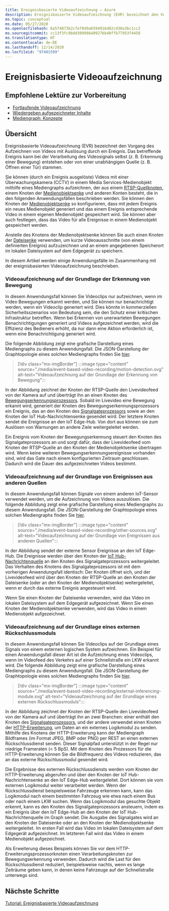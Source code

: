 ```yaml
---
title: Ereignisbasierte Videoaufzeichnung – Azure
description: Ereignisbasierte Videoaufzeichnung (EVR) bezeichnet den Vorgang des Aufzeichnen von Videos mit Auslösung durch ein Ereignis. Das betreffende Ereignis kann bei der Verarbeitung des Videosignals selbst (z. B. Erkennung einer Bewegung) entstehen oder von einer unabhängigen Quelle (z. B. Öffnen einer Tür) stammen.  In diesem Artikel werden einige Anwendungsfälle im Zusammenhang mit der ereignisbasierten Videoaufzeichnung beschrieben.
ms.topic: conceptual
ms.date: 05/27/2020
ms.openlocfilehash: 6a5f4873b2cfef8d9a6594916d82cd30a3bc1cc2
ms.sourcegitcommit: cc13f3fc9b8d309986409276b48ffb77953f4458
ms.translationtype: HT
ms.contentlocale: de-DE
ms.lasthandoff: 12/14/2020
ms.locfileid: "97401599"
---
```

# <a name="event-based-video-recording"></a>Ereignisbasierte Videoaufzeichnung  
 
## <a name="suggested-pre-reading"></a>Empfohlene Lektüre zur Vorbereitung  

* [Fortlaufende Videoaufzeichnung](continuous-video-recording-concept.md)
* [Wiedergeben aufgezeichneter Inhalte](video-playback-concept.md)
* [Mediengraph: Konzepte](media-graph-concept.md)

## <a name="overview"></a>Übersicht 

Ereignisbasierte Videoaufzeichnung (EVR) bezeichnet den Vorgang des Aufzeichnen von Videos mit Auslösung durch ein Ereignis. Das betreffende Ereignis kann bei der Verarbeitung des Videosignals selbst (z. B. Erkennung einer Bewegung) entstehen oder von einer unabhängigen Quelle (z. B. Öffnen einer Tür) stammen. 

Sie können (durch ein Ereignis ausgelöste) Videos mit einer Überwachungskamera (CCTV) in einem Media Services-Medienobjekt mithilfe eines Mediengraphs aufzeichnen, der aus einem [RTSP-Quellknoten](media-graph-concept.md#rtsp-source), einem Knoten der [Medienobjektsenke](media-graph-concept.md#asset-sink) und anderen Konten besteht, die in den folgenden Anwendungsfällen beschrieben werden. Sie können den Knoten der [Medienobjektsenke](media-graph-concept.md#asset-sink) so konfigurieren, dass mit jedem Ereignis ein neues Medienobjekt generiert und das einem Ereignis entsprechende Video in einem eigenen Medienobjekt gespeichert wird. Sie können aber auch festlegen, dass das Video für alle Ereignisse in einem Medienobjekt gespeichert werden. 

Anstelle des Knotens der Medienobjektsenke können Sie auch einen Knoten der [Dateisenke](media-graph-concept.md#file-sink) verwenden, um kurze Videoausschnitte (von einem definierten Ereignis) aufzuzeichnen und an einem angegebenen Speicherort im lokalen Dateisystem auf dem Edgegerät zu speichern. 

In diesem Artikel werden einige Anwendungsfälle im Zusammenhang mit der ereignisbasierten Videoaufzeichnung beschrieben.

### <a name="video-recording-based-on-motion-detection"></a>Videoaufzeichnung auf der Grundlage der Erkennung von Bewegung  

In diesem Anwendungsfall können Sie Videoclips nur aufzeichnen, wenn im Video Bewegungen erkannt werden, und Sie können nur benachrichtigt werden, wenn ein Videoclip generiert wird. Dies könnte in kommerziellen Sicherheitsszenarios von Bedeutung sein, die den Schutz einer kritischen Infrastruktur betreffen. Wenn bei Erkennen von unerwarteten Bewegungen Benachrichtigungen generiert und Videos aufgezeichnet werden, wird die Effizienz des Bedieners erhöht, da nur dann eine Aktion erforderlich ist, wenn eine Benachrichtigung generiert wird.

Die folgende Abbildung zeigt eine grafische Darstellung eines Mediengraphs zu diesem Anwendungsfall. Die JSON-Darstellung der Graphtopologie eines solchen Mediengraphs finden Sie [hier](https://github.com/Azure/live-video-analytics/blob/master/MediaGraph/topologies/evr-motion-assets/topology.json).

> [!div class="mx-imgBorder"]
> :::image type="content" source="./media/event-based-video-recording/motion-detection.svg" alt-text="Videoaufzeichnung auf der Grundlage der Erkennung von Bewegung":::

In der Abbildung zeichnet der Knoten der RTSP-Quelle den Livevideofeed von der Kamera auf und überträgt ihn an einen Knoten des [Bewegungserkennungsprozessors](media-graph-concept.md#motion-detection-processor). Sobald im Livevideo eine Bewegung erkannt wird, generiert der Knoten des Bewegungserkennungsprozessors ein Ereignis, das an den Knoten des [Signalgateprozessors](media-graph-concept.md#signal-gate-processor) sowie an den Knoten der IoT Hub-Nachrichtensenke gesendet wird. Der letztere Knoten sendet die Ereignisse an den IoT Edge-Hub. Von dort aus können sie zum Auslösen von Warnungen an andere Ziele weitergeleitet werden. 

Ein Ereignis vom Knoten der Bewegungserkennung steuert den Knoten des Signalgateprozessors an und sorgt dafür, dass der Livevideofeed vom Knoten der RTSP-Quelle an den Knoten der Medienobjektsenke übertragen wird. Wenn keine weiteren Bewegungserkennungsereignisse vorhanden sind, wird das Gate nach einem konfigurierten Zeitraum geschlossen. Dadurch wird die Dauer des aufgezeichneten Videos bestimmt.

### <a name="video-recording-based-on-events-from-other-sources"></a>Videoaufzeichnung auf der Grundlage von Ereignissen aus anderen Quellen  

In diesem Anwendungsfall können Signale von einem anderen IoT-Sensor verwendet werden, um die Aufzeichnung von Videos auszulösen. Die folgende Abbildung zeigt eine grafische Darstellung eines Mediengraphs zu diesem Anwendungsfall. Die JSON-Darstellung der Graphtopologie eines solchen Mediengraphs finden Sie [hier](https://github.com/Azure/live-video-analytics/blob/master/MediaGraph/topologies/evr-hubMessage-files/topology.json).

> [!div class="mx-imgBorder"]
> :::image type="content" source="./media/event-based-video-recording/other-sources.svg" alt-text="Videoaufzeichnung auf der Grundlage von Ereignissen aus anderen Quellen":::

In der Abbildung sendet der externe Sensor Ereignisse an den IoT Edge-Hub. Die Ereignisse werden über den Knoten der [IoT Hub-Nachrichtenquelle](media-graph-concept.md#iot-hub-message-source) an den Knoten des Signalgateprozessors weitergeleitet. Das Verhalten des Knotens des Signalgateprozessors ist mit dem vorherigen Anwendungsfall identisch: Der Knoten öffnet sich, und der Livevideofeed wird über den Knoten der RTSP-Quelle an den Knoten der Dateisenke (oder an den Knoten der Medienobjektsenke) weitergeleitet, wenn er durch das externe Ereignis angesteuert wird. 

Wenn Sie einen Knoten der Dateisenke verwenden, wird das Video im lokalen Dateisystem auf dem Edgegerät aufgezeichnet. Wenn Sie einen Knoten der Medienobjektsenke verwenden, wird das Video in einem Medienobjekt aufgezeichnet.

### <a name="video-recording-based-on-an-external-inferencing-module"></a>Videoaufzeichnung auf der Grundlage eines externen Rückschlussmoduls 

In diesem Anwendungsfall können Sie Videoclips auf der Grundlage eines Signals von einem externen logischen System aufzeichnen. Ein Beispiel für einen Anwendungsfall dieser Art ist die Aufzeichnung eines Videoclips, wenn im Videofeed des Verkehrs auf einer Schnellstraße ein LKW erkannt wird. Die folgende Abbildung zeigt eine grafische Darstellung eines Mediengraphs zu diesem Anwendungsfall. Die JSON-Darstellung der Graphtopologie eines solchen Mediengraphs finden Sie [hier](https://github.com/Azure/live-video-analytics/blob/master/MediaGraph/topologies/evr-hubMessage-assets/topology.json).

> [!div class="mx-imgBorder"]
> :::image type="content" source="./media/event-based-video-recording/external-inferencing-module.svg" alt-text="Videoaufzeichnung auf der Grundlage eines externen Rückschlussmoduls":::

In der Abbildung zeichnet der Knoten der RTSP-Quelle den Livevideofeed von der Kamera auf und überträgt ihn an zwei Branchen: einer enthält den Knoten des [Signalgateprozessors](media-graph-concept.md#signal-gate-processor), und der andere verwendet einen Knoten der [HTTP-Erweiterung](media-graph-concept.md), um Daten an ein externes Logikmodul zu senden. Mithilfe des Knotens der HTTP-Erweiterung kann der Mediengraph Bildframes (im Format JPEG, BMP oder PNG) per REST an einen externen Rückschlussdienst senden. Dieser Signalpfad unterstützt in der Regel nur niedrige Frameraten (< 5 BpS). Mit dem Knoten des Prozessors für die HTTP-Erweiterung können Sie die Bildfrequenz des Videos reduzieren, das an das externe Rückschlussmodul gesendet wird.

Die Ergebnisse des externen Rückschlussdiensts werden vom Knoten der HTTP-Erweiterung abgerufen und über den Knoten der IoT Hub-Nachrichtensenke an den IoT Edge-Hub weitergeleitet. Dort können sie vom externen Logikmodul weiter verarbeitet werden. Wenn der Rückschlussdienst beispielsweise Fahrzeuge erkennen kann, kann das Logikmodul nach einem bestimmten Fahrzeug wie etwa nach einem Bus oder nach einem LKW suchen. Wenn das Logikmodul das gesuchte Objekt erkennt, kann es den Knoten des Signalgateprozessors ansteuern, indem es ein Ereignis über den IoT Edge-Hub an den Knoten der IoT Hub-Nachrichtenquelle im Graph sendet. Die Ausgabe des Signalgates wird an den Knoten der Dateisenke oder an den Knoten der Medienobjektsenke weitergeleitet. Im ersten Fall wird das Video im lokalen Dateisystem auf dem Edgegerät aufgezeichnet. Im letzteren Fall wird das Video in einem Medienobjekt aufgezeichnet.

Als Erweiterung dieses Beispiels können Sie vor dem HTTP-Erweiterungsprozessorknoten einen Verarbeitungsknoten zur Bewegungserkennung verwenden. Dadurch wird die Last für den Rückschlussdienst reduziert, beispielsweise nachts, wenn es lange Zeiträume geben kann, in denen keine Fahrzeuge auf der Schnellstraße unterwegs sind. 

## <a name="next-steps"></a>Nächste Schritte

[Tutorial: Ereignisbasierte Videoaufzeichnung](event-based-video-recording-tutorial.md)
